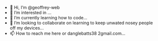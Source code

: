 - 👋 Hi, I’m @geoffrey-web
- 👀 I’m interested in ...
- 🌱 I’m currently learning how to code...
- 💞️ I’m looking to collaborate on learning to keep unwated nosey people off my devices...
- 📫 How to reach me here or danglebatts38 2gmail.com...

<!---
geoffrey-web/geoffrey-web is a ✨ special ✨ repository because its `README.md` (this file) appears on your GitHub profile.
You can click the Preview link to take a look at your changes.
--->

